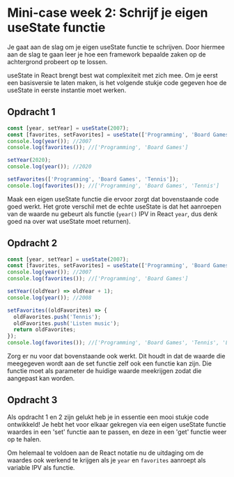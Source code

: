 # Mini-case week 2: Schrijf je eigen useState functie

Je gaat aan de slag om je eigen useState functie te schrijven. Door
hiermee aan de slag te gaan leer je hoe een framework bepaalde zaken op
de achtergrond probeert op te lossen.

useState in React brengt best wat complexiteit met zich mee. Om je eerst
een basisversie te laten maken, is het volgende stukje code gegeven hoe
de useState in eerste instantie moet werken.

## Opdracht 1
```javascript
const [year, setYear] = useState(2007);
const [favorites, setFavorites] = useState(['Programming', 'Board Games']);
console.log(year()); //2007
console.log(favorites()); //['Programming', 'Board Games']

setYear(2020);
console.log(year()); //2020

setFavorites(['Programming', 'Board Games', 'Tennis']);
console.log(favorites()); //['Programming', 'Board Games', 'Tennis']
```

Maak een eigen useState functie die ervoor zorgt dat bovenstaande code
goed werkt. Het grote verschil met de echte useState is dat het aanroepen
van de waarde nu gebeurt als functie (`year()` IPV in React `year`, dus
denk goed na over wat useState moet returnen).

## Opdracht 2

```javascript
const [year, setYear] = useState(2007);
const [favorites, setFavorites] = useState(['Programming', 'Board Games']);
console.log(year()); //2007
console.log(favorites()); //['Programming', 'Board Games']

setYear((oldYear) => oldYear + 1);
console.log(year()); //2008

setFavorites((oldFavorites) => {
  oldFavorites.push('Tennis');
  oldFavorites.push('Listen music');
  return oldFavorites;
});
console.log(favorites()); //['Programming', 'Board Games', 'Tennis', 'Listen music']
```

Zorg er nu voor dat bovenstaande ook werkt. Dit houdt in dat de waarde die
meegegeven wordt aan de set functie zelf ook een functie kan zijn. Die functie
moet als parameter de huidige waarde meekrijgen zodat die aangepast kan worden.

## Opdracht 3

Als opdracht 1 en 2 zijn gelukt heb je in essentie een mooi stukje code ontwikkeld!
Je hebt het voor elkaar gekregen via een eigen useState functie waardes in een 'set'
functie aan te passen, en deze in een 'get' functie weer op te halen.

Om helemaal te voldoen aan de React notatie nu de uitdaging om de waardes ook werkend
te krijgen als je `year` en `favorites` aanroept als variable IPV als functie.
